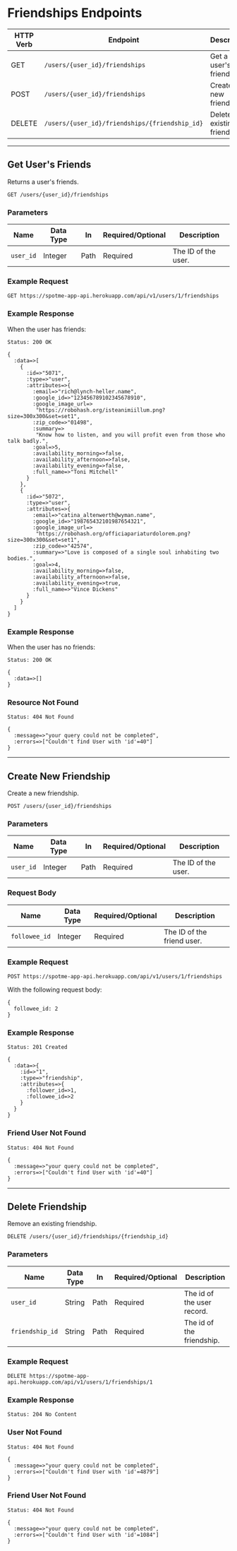 # Friendships Endpoints

  HTTP Verb | Endpoint                   | Description                    | Link
  ----------|----------------------------|--------------------------------|---------------------------
  GET       | `/users/{user_id}/friendships` | Get a user's friends.      | [Link](#get-users-friends)
  POST      | `/users/{user_id}/friendships` | Create a new friendship.   | [Link](#create-new-friendship)
  DELETE    | `/users/{user_id}/friendships/{friendship_id}` | Delete an existing friendship. | [Link](#delete-friendship)

---

## Get User's Friends

  Returns a user's friends.

  ```
  GET /users/{user_id}/friendships
  ```

### Parameters

  Name       | Data Type    | In    | Required/Optional | Description
  -----------|--------------|-------|-------------------|------------
  `user_id`  | Integer      | Path  | Required          | The ID of the user.

### Example Request

  ```
  GET https://spotme-app-api.herokuapp.com/api/v1/users/1/friendships
  ```

### Example Response

  When the user has friends:

  ```
  Status: 200 OK
  ```

  ```
  {
    :data=>[
      {
        :id=>"5071",
        :type=>"user",
        :attributes=>{
          :email=>"rich@lynch-heller.name",
          :google_id=>"123456789102345678910",
          :google_image_url=>
           "https://robohash.org/isteanimiillum.png?size=300x300&set=set1",
          :zip_code=>"01498",
          :summary=>
           "Know how to listen, and you will profit even from those who talk badly.",
          :goal=>5,
          :availability_morning=>false,
          :availability_afternoon=>false,
          :availability_evening=>false,
          :full_name=>"Toni Mitchell"
        }
      },
      {
        :id=>"5072",
        :type=>"user",
        :attributes=>{
          :email=>"catina_altenwerth@wyman.name",
          :google_id=>"198765432101987654321",
          :google_image_url=>
           "https://robohash.org/officiapariaturdolorem.png?size=300x300&set=set1",
          :zip_code=>"42574",
          :summary=>"Love is composed of a single soul inhabiting two bodies.",
          :goal=>4,
          :availability_morning=>false,
          :availability_afternoon=>false,
          :availability_evening=>true,
          :full_name=>"Vince Dickens"
        }
      }
    ]
  }
  ```

### Example Response

  When the user has no friends:

  ```
  Status: 200 OK
  ```

  ```
  {
    :data=>[]
  }
  ```

### Resource Not Found

  ```
  Status: 404 Not Found
  ```

  ```
  {
    :message=>"your query could not be completed",
    :errors=>["Couldn't find User with 'id'=40"]
  }
  ```

---

## Create New Friendship

  Create a new friendship.

  ```
  POST /users/{user_id}/friendships
  ```

### Parameters

  Name       | Data Type    | In    | Required/Optional | Description
  -----------|--------------|-------|-------------------|------------
  `user_id`  | Integer      | Path  | Required          | The ID of the user.

### Request Body

  Name          | Data Type    | Required/Optional | Description
  --------------|--------------|-------------------|------------
  `followee_id` | Integer      | Required          | The ID of the friend user.

### Example Request

  ```
  POST https://spotme-app-api.herokuapp.com/api/v1/users/1/friendships
  ```

  With the following request body:

  ```
  {
    followee_id: 2
  }
  ```

### Example Response

  ```
  Status: 201 Created
  ```

  ```
  {
    :data=>{
      :id=>"1",
      :type=>"friendship",
      :attributes=>{
        :follower_id=>1,
        :followee_id=>2
      }
    }
  }
  ```

### Friend User Not Found

  ```
  Status: 404 Not Found
  ```

  ```
  {
    :message=>"your query could not be completed",
    :errors=>["Couldn't find User with 'id'=40"]
  }
  ```

---

## Delete Friendship

  Remove an existing friendship.

  ```
  DELETE /users/{user_id}/friendships/{friendship_id}
  ```

### Parameters

  Name       | Data Type    | In    | Required/Optional | Description
  -----------|--------------|-------|-------------------|------------
  `user_id` | String | Path | Required | The id of the user record.
  `friendship_id` | String | Path | Required | The id of the friendship.

### Example Request

  ```
  DELETE https://spotme-app-api.herokuapp.com/api/v1/users/1/friendships/1
  ```

### Example Response

  ```
  Status: 204 No Content

  ```

### User Not Found

  ```
  Status: 404 Not Found
  ```

  ```
  {
    :message=>"your query could not be completed",
    :errors=>["Couldn't find User with 'id'=4879"]
  }
  ```

### Friend User Not Found

  ```
  Status: 404 Not Found
  ```

  ```
  {
    :message=>"your query could not be completed",
    :errors=>["Couldn't find User with 'id'=1084"]
  }
  ```
